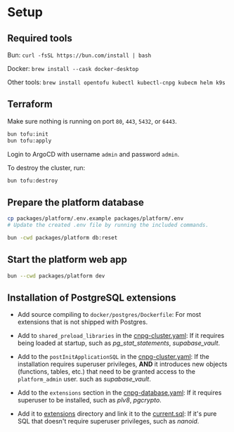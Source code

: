 # Setup

## Required tools

Bun: `curl -fsSL https://bun.com/install | bash`

Docker: `brew install --cask docker-desktop`

Other tools: `brew install opentofu kubectl kubectl-cnpg kubecm helm k9s`

## Terraform

Make sure nothing is running on port `80`, `443`, `5432`, or `6443`.

```bash
bun tofu:init
bun tofu:apply
```

Login to ArgoCD with username `admin` and password `admin`.

To destroy the cluster, run:

```bash
bun tofu:destroy
```

## Prepare the platform database

```bash
cp packages/platform/.env.example packages/platform/.env
# Update the created .env file by running the included commands.

bun -cwd packages/platform db:reset
```

## Start the platform web app

```bash
bun --cwd packages/platform dev
```

## Installation of PostgreSQL extensions

- Add source compiling to `docker/postgres/Dockerfile`: For most extensions that is not shipped with Postgres.

- Add to `shared_preload_libraries` in the [cnpg-cluster.yaml](argocd/platform/common/base/cnpg-cluster.yaml): If it requires being loaded at startup, such as _pg_stat_statements_, _supabase_vault_.

- Add to the `postInitApplicationSQL` in the [cnpg-cluster.yaml](argocd/platform/common/base/cnpg-cluster.yaml): If the installation requires superuser privileges, **AND** it introduces new objects (functions, tables, etc.) that need to be granted access to the `platform_admin` user. such as _supabase_vault_.

- Add to the `extensions` section in the [cnpg-database.yaml](argocd/platform/platform/base/cnpg-database.yaml): If it requires superuser to be installed, such as _plv8_, _pgcrypto_.

- Add it to [extensions](packages/platform/extensions) directory and link it to the [current.sql](packages/platform/migrations/current.sql): If it's pure SQL that doesn't require superuser privileges, such as _nanoid_.
